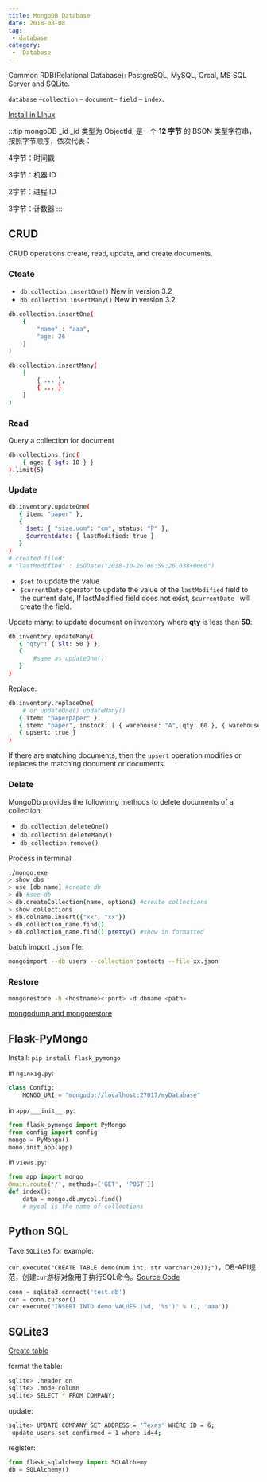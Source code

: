 ```yaml
---
title: MongoDB Database
date: 2018-08-08
tag:
 - database
category:
 -  Database
---
```


Common RDB(Relational Database): PostgreSQL, MySQL, Orcal, MS SQL Server and SQLite.

`database` –`collection` – `document`– `field` – `index`.

[Install in LInux](http://www.runoob.com/mongodb/mongodb-linux-install.html)

:::tip mongoDB _id
_id 类型为 ObjectId, 是一个 **12 字节** 的 BSON 类型字符串，按照字节顺序，依次代表：

4字节：时间戳

3字节：机器 ID

2字节：进程 ID

3字节：计数器
:::

## CRUD

CRUD operations create, read, update, and create documents.

### Cteate

- `db.collection.insertOne()` New in version 3.2
- `db.collection.insertMany()` New in version 3.2

```bash
db.collection.insertOne(
	{
		"name" : "aaa",
		"age: 26
	}
)
```

```bash
db.collection.insertMany(
	[
		{ ... },
		{ ... }
	]
)
```

### Read

Query a collection for document

```bash
db.collections.find(
	{ age: { $gt: 18 } }
).limit(5)
```

### Update

```bash
db.inventory.updateOne(
   { item: "paper" },
   {
     $set: { "size.uom": "cm", status: "P" },
     $currentdate: { lastModified: true }
   }
)
# created filed: 
# "lastModified" : ISODate("2018-10-26T08:59:26.038+0000")
```

- `$set` to update the value
- `$currentDate` operator to update the value of the `lastModified` field to the current date, If lastModified field does not exist, `$currentDate ` will create the field. 

Update many: to update document on inventory where **qty** is less than **50**:

```bash
db.inventory.updateMany(
   { "qty": { $lt: 50 } },
   {
	   #same as updateOne()
   }
)
```
Replace:

```bash
db.inventory.replaceOne(
	# or updateOne() updateMany()
   { item: "paperpaper" },
   { item: "paper", instock: [ { warehouse: "A", qty: 60 }, { warehouse: "B", qty: 40 } ] },
   { upsert: true }
)
```

If there are matching documents, then the `upsert` operation modifies or replaces the matching document or documents. 

### Delate

MongoDb provides the followinng methods to delete documents of a collection:

- `db.collection.deleteOne()`
- `db.collection.deleteMany()`
- `db.collection.remove()`

Process in terminal:

```bash
./mongo.exe
> show dbs
> use [db name] #create db
> db #see db
> db.createCollection(name, options) #create collections
> show collections
> db.colname.insert({"xx", "xx"})
> db.collection_name.find()
> db.collection_name.find().pretty() #show in formatted
```

batch import `.json` file:

```bash
mongoimport --db users --collection contacts --file xx.json
```

### Restore

```bash
mongorestore -h <hostname><:port> -d dbname <path>
```

[mongodump and mongorestore](http://www.runoob.com/mongodb/mongodb-mongodump-mongorestore.html)

## Flask-PyMongo

Install: `pip install flask_pymongo`

in `nginxig.py`:

```python
class Config:
    MONGO_URI = "mongodb://localhost:27017/myDatabase"
```

in `app/___init__.py`:

```python
from flask_pymongo import PyMongo
from config import config
mongo = PyMongo()
mono.init_app(app)
```

in `views.py`:

```python
from app import mongo
@main.route('/', methods=['GET', 'POST'])
def index():
	data = mongo.db.mycol.find()
	# mycol is the name of collections
```

## Python SQL

Take `SQLite3` for example:

`cur.execute("CREATE TABLE demo(num int, str varchar(20));")`，DB-API规范，创建`cur`游标对象用于执行SQL命令。[Source Code](https://github.com/chenweigao/python_web/blob/master/orm/db_test.py)

```python
conn = sqlite3.connect('test.db')
cur = conn.cursor()
cur.execute("INSERT INTO demo VALUES (%d, '%s')" % (1, 'aaa'))
```

## SQLite3

[Create table](http://www.runoob.com/sqlite/sqlite-create-table.html)

format the table:

```bash
sqlite> .header on
sqlite> .mode column
sqlite> SELECT * FROM COMPANY;
```

update:

```bash
sqlite> UPDATE COMPANY SET ADDRESS = 'Texas' WHERE ID = 6;
 update users set confirmed = 1 where id=4;
```

register:

```python
from flask_sqlalchemy import SQLAlchemy
db = SQLAlchemy()
```